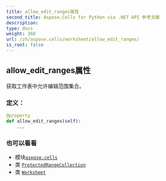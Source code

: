 ```yaml
---
title: allow_edit_ranges属性
second_title: Aspose.Cells for Python via .NET API 参考文献
description:
type: docs
weight: 360
url: /zh/aspose.cells/worksheet/allow_edit_ranges/
is_root: false
---
```

## allow_edit_ranges属性

获取工作表中允许编辑范围集合。
### 定义：
```python
@property
def allow_edit_ranges(self):
    ...
```

### 也可以看看
* 模块[`aspose.cells`](../../)
* 类 [`ProtectedRangeCollection`](/cells/python-net/zh/aspose.cells/protectedrangecollection)
* 类 [`Worksheet`](/cells/python-net/zh/aspose.cells/worksheet)
